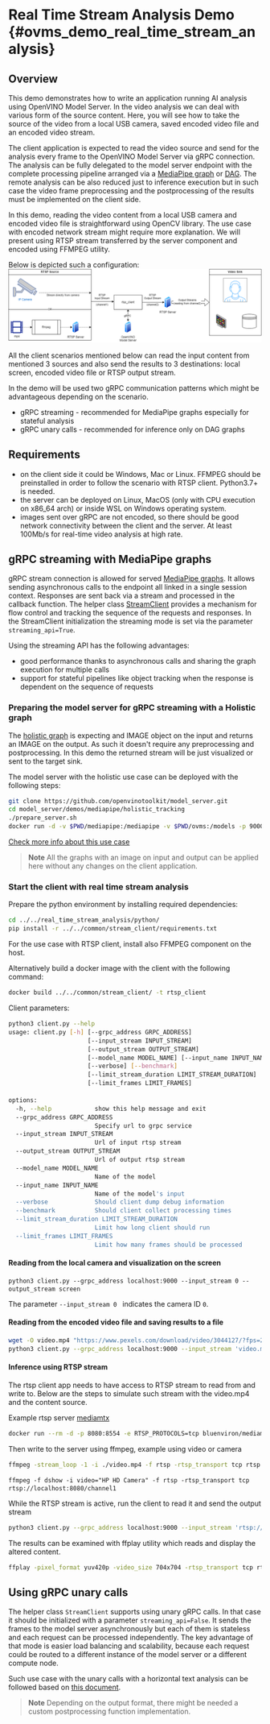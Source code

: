 # Real Time Stream Analysis Demo {#ovms_demo_real_time_stream_analysis}
## Overview

This demo demonstrates how to write an application running AI analysis using OpenVINO Model Server.
In the video analysis we can deal with various form of the source content. Here, you will see how to
take the source of the video from a local USB camera, saved encoded video file and an encoded video stream.

The client application is expected to read the video source and send for the analysis every frame to the OpenVINO Model Server via gRPC connection. The analysis can be fully delegated to the model server endpoint with the
complete processing pipeline arranged via a [MediaPipe graph](../../../docs/mediapipe.md) or [DAG](../../../docs/dag_scheduler.md). The remote analysis can be also reduced just to inference execution but in such case the video frame preprocessing and the postprocessing of the results must be implemented on the client side.

In this demo, reading the video content from a local USB camera and encoded video file is straightforward using OpenCV library. The use case with encoded network stream might require more explanation.
We will present using RTSP stream transferred by the server component and encoded using FFMPEG utility.

Below is depicted such a configuration:
![rtsp](rtsp.png)

All the client scenarios mentioned below can read the input content from mentioned 3 sources and also send the results to 3 destinations: local screen, encoded video file or RTSP output stream.

In the demo will be used two gRPC communication patterns which might be advantageous depending on the scenario.

- gRPC streaming - recommended for MediaPipe graphs especially for stateful analysis
- gRPC unary calls - recommended for inference only on DAG graphs


## Requirements
- on the client side it could be Windows, Mac or Linux. FFMPEG should be preinstalled in order to follow the scenario with RTSP client. Python3.7+ is needed.
- the server can be deployed on Linux, MacOS (only with CPU execution on x86_64 arch) or inside WSL on Windows operating system.
- images sent over gRPC are not encoded, so there should be good network connectivity between the client and the server. At least 100Mb/s for real-time video analysis at high rate.

## gRPC streaming with MediaPipe graphs

gRPC stream connection is allowed for served [MediaPipe graphs](../../../docs/mediapipe.md). It allows sending asynchronous calls to the endpoint all linked in a single session context. Responses are sent back via a stream and processed in the callback function.
The helper class [StreamClient](https://github.com/openvinotoolkit/model_server/blob/releases/2024/1/demos/common/stream_client/stream_client.py) provides a mechanism for flow control and tracking the sequence of the requests and responses. In the StreamClient initialization the streaming mode is set via the parameter `streaming_api=True`.

Using the streaming API has the following advantages:
- good performance thanks to asynchronous calls and sharing the graph execution for multiple calls
- support for stateful pipelines like object tracking when the response is dependent on the sequence of requests


### Preparing the model server for gRPC streaming with a Holistic graph

The [holistic graph](https://github.com/openvinotoolkit/model_server/blob/releases/2024/1/demos/mediapipe/holistic_tracking/holistic_tracking.pbtxt) is expecting and IMAGE object on the input and returns an IMAGE on the output.
As such it doesn't require any preprocessing and postprocessing. In this demo the returned stream will be just visualized or sent to the target sink.

The model server with the holistic use case can be deployed with the following steps:
```bash
git clone https://github.com/openvinotoolkit/model_server.git
cd model_server/demos/mediapipe/holistic_tracking
./prepare_server.sh
docker run -d -v $PWD/mediapipe:/mediapipe -v $PWD/ovms:/models -p 9000:9000 openvino/model_server:latest --config_path /models/config_holistic.json --port 9000
```
[Check more info about this use case](../../mediapipe/holistic_tracking/README.md)

> **Note** All the graphs with an image on input and output can be applied here without any changes on the client application.


### Start the client with real time stream analysis

Prepare the python environment by installing required dependencies:
```bash
cd ../../real_time_stream_analysis/python/
pip install -r ../../common/stream_client/requirements.txt
```
For the use case with RTSP client, install also FFMPEG component on the host.

Alternatively build a docker image with the client with the following command:
```bash
docker build ../../common/stream_client/ -t rtsp_client
```

Client parameters:
```bash
python3 client.py --help
usage: client.py [-h] [--grpc_address GRPC_ADDRESS]
                      [--input_stream INPUT_STREAM]
                      [--output_stream OUTPUT_STREAM]
                      [--model_name MODEL_NAME] [--input_name INPUT_NAME]
                      [--verbose] [--benchmark]
                      [--limit_stream_duration LIMIT_STREAM_DURATION]
                      [--limit_frames LIMIT_FRAMES]

options:
  -h, --help            show this help message and exit
  --grpc_address GRPC_ADDRESS
                        Specify url to grpc service
  --input_stream INPUT_STREAM
                        Url of input rtsp stream
  --output_stream OUTPUT_STREAM
                        Url of output rtsp stream
  --model_name MODEL_NAME
                        Name of the model
  --input_name INPUT_NAME
                        Name of the model's input
  --verbose             Should client dump debug information
  --benchmark           Should client collect processing times
  --limit_stream_duration LIMIT_STREAM_DURATION
                        Limit how long client should run
  --limit_frames LIMIT_FRAMES
                        Limit how many frames should be processed
```


#### Reading from the local camera and visualization on the screen

```
python3 client.py --grpc_address localhost:9000 --input_stream 0 --output_stream screen
```

The parameter `--input_stream 0 ` indicates the camera ID `0`.


#### Reading from the encoded video file and saving results to a file

```bash
wget -O video.mp4 "https://www.pexels.com/download/video/3044127/?fps=24.0&h=1080&w=1920"
python3 client.py --grpc_address localhost:9000 --input_stream 'video.mp4' --output_stream 'output.mp4'
```

#### Inference using RTSP stream

The rtsp client app needs to have access to RTSP stream to read from and write to. Below are the steps to simulate such stream with the video.mp4 and the content source.

Example rtsp server [mediamtx](https://github.com/bluenviron/mediamtx)

```bash
docker run --rm -d -p 8080:8554 -e RTSP_PROTOCOLS=tcp bluenviron/mediamtx:latest
```

Then write to the server using ffmpeg, example using video or camera

```bash
ffmpeg -stream_loop -1 -i ./video.mp4 -f rtsp -rtsp_transport tcp rtsp://localhost:8080/channel1
```

```
ffmpeg -f dshow -i video="HP HD Camera" -f rtsp -rtsp_transport tcp rtsp://localhost:8080/channel1
```

While the RTSP stream is active, run the client to read it and send the output stream
```bash
python3 client.py --grpc_address localhost:9000 --input_stream 'rtsp://localhost:8080/channel1' --output_stream 'rtsp://localhost:8080/channel2'
```

The results can be examined with ffplay utility which reads and display the altered content.

```bash
ffplay -pixel_format yuv420p -video_size 704x704 -rtsp_transport tcp rtsp://localhost:8080/channel2
```



## Using gRPC unary calls

The helper class `StreamClient` supports using unary gRPC calls. In that case it should be initialized with a parameter `streaming_api=False`.
It sends the frames to the model server asynchronously but each of them is stateless and each request can be processed independently.
The key advantage of that mode is easier load balancing and scalability, because each request could be routed to a different instance of the model server or a different compute node.

Such use case with the unary calls with a horizontal text analysis can be followed based on [this document](../../horizontal_text_detection/python/README.md).


> **Note** Depending on the output format, there might be needed a custom postprocessing function implementation.
